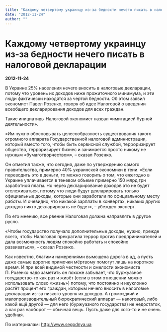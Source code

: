 ```yaml
---
title: "Каждому четвертому украинцу из-за бедности нечего писать в налоговой декларации"
date: "2012-11-24"
author: ""
---
```


# Каждому четвертому украинцу из-за бедности нечего писать в налоговой декларации

**2012-11-24** 

В Украине 25% населения нечего вносить в налоговые декларации, потому что уровень их доходов ниже прожиточного минимума, и эти люди фактически находятся за чертой бедности. Об этом заявил экономист Павел Розенко, говоря об идее Налоговой о введении всеобщего декларирования доходов для всех граждан.

Такие инициативы Налоговой экономист назвал «имитацией бурной деятельности».

«Им нужно обосновывать целесообразность существования такого огромного аппарата Государственной налоговой администрации, который вместо того, чтобы быть сервисной службой, терроризирует общество, терроризирует бизнес и занимается просто никому не нужным «бумаготворчеством», – сказал Розенко.

Он отметил также, что сегодня, даже по утверждению самого правительства, примерно 40% украинской экономики в тени. «Если переводить это в деньги, то можно говорить о том, что ежегодно в Украине уплачивается в теневом объеме примерно 150 млрд грн заработной платы. Но через декларирование доходов это не будет отслеживаться, потому что люди будут декларировать только официальные доходы, которые они заработали по официальному месту работы. И очевидно, что никакой зарплаты в конвертах, никаких других доходов никто декларировать не будет», – убежден эксперт.

По его мнению, все рвение Налоговая должна направлять в другое русло.

«Чтобы государство получало дополнительные доходы, нужно, прежде всего, чтобы Налоговая прекратила террор против предпринимателей и дала возможность людям спокойно работать и спокойно развиваться», – сказал Розенко.

Как известно, благими намерениями вымощена дорога в ад, а пусть даже самые дорогие примочки мёртвому помогут лишь на короткое время. И при всей видимой честности и смелости экономиста П. Розенко  надо заметить он похоже забывает, что буржуазное государство-то как раз и живёт (если в этом отношении можно использовать слово «жизнь») потому, что постоянно и неуклонно растёт процент его граждан, которым нечего вносить в налоговые декларации из-за низкого уровня их доходов. А громоздкий и малопроизводительный бюрократический аппарат — налоговый, либо какой ещё другой — для него (буржуазного государства) не недостаток, а как раз наоборот — обычная вещь. Пусть даже для кого-то и не очень удобная.

По материалам: http://www.segodnya.ua